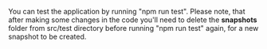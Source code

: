 You can test the application by running "npm run test".
Please note, that after making some changes in the code you'll need to delete the __snapshots__ folder from src/test directory 
before running "npm run test" again, for a new snapshot to be created.
